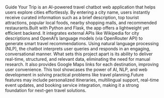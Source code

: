 Guide Your Trip is an AI-powered travel chatbot web application that
helps users explore cities effortlessly. By entering a city name, users
instantly receive curated information such as a brief description, top tourist
attractions, popular local foods, nearby shopping malls, and recommended
restaurants.Built with Python and Flask, the app offers a lightweight yet
efficient backend. It integrates external APIs like Wikipedia for city
descriptions and OpenAI’s language models (via OpenRouter API) to
generate smart travel recommendations. Using natural language processing
(NLP), the chatbot interprets user queries and responds in an engaging,
conversational manner. What sets this project apart is its ability to deliver
real-time, structured, and relevant data, eliminating the need for manual
research. It also provides Google Maps links for each destination,
improving user convenience. This tool showcases the power of AI, NLP,
and web development in solving practical problems like travel
planning.Future features may include personalized itineraries, multilingual
support, real-time event updates, and booking service integration, making it
a strong foundation for next-gen travel solutions.
